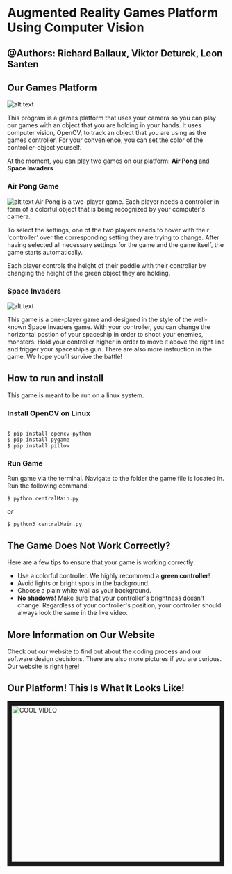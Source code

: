 # Augmented Reality Games Platform Using Computer Vision
## @Authors: Richard Ballaux, Viktor Deturck, Leon Santen


## Our Games Platform
![alt text](https://github.com/sd18fall/Augmented-Reality-Games-Platform/blob/master/docs/images/cursor_close.jpg "Cursor Recognition With Green Object")

This program is a games platform that uses your camera so you can play our games with an object that you are holding in your hands. It uses computer vision, OpenCV, to track an object that you are using as the games controller. For your convenience, you can set the color of the controller-object yourself. 

At the moment, you can play two games on our platform: __Air Pong__ and __Space Invaders__


### Air Pong Game
![alt text](https://github.com/sd18fall/Augmented-Reality-Games-Platform/blob/master/docs/images/pong_slim.jpg "Air Pong Game")
Air Pong is a two-player game. Each player needs a controller in form of a colorful object that is being recognized by your computer's camera.

To select the settings, one of the two players needs to hover with their 'controller' over the corresponding setting they are trying to change. After having selected all necessary settings for the game and the game itself, the game starts automatically.

Each player controls the height of their paddle with their controller by changing the height of the green object they are holding.

### Space Invaders
![alt text](https://github.com/sd18fall/Augmented-Reality-Games-Platform/blob/master/docs/images/invaders_group.jpg "Space Invaders Game")

This game is a one-player game and designed in the style of the well-known Space Invaders game. With your controller, you can change the horizontal postion of your spaceship in order to shoot your enemies, monsters. Hold your controller higher in order to move it above the right line and trigger your spaceship’s gun. There are also more instruction in the game. We hope you’ll survive the battle!

## How to run and install
This game is meant to be run on a linux system.

### Install OpenCV  on Linux
```

$ pip install opencv-python
$ pip install pygame
$ pip install pillow
```
### Run Game
Run game via the terminal. Navigate to the folder the game file is located in.
Run the following command:
```
$ python centralMain.py
```
_or_
```
$ python3 centralMain.py
```

## The Game Does Not Work Correctly?
Here are a few tips to ensure that your game is working correctly:
- Use a colorful controller. We highly recommend a __green controller__!
- Avoid lights or bright spots in the background.
- Choose a plain white wall as your background.
- __No shadows!__ Make sure that your controller's brightness doesn't change. Regardless of your controller's position, your controller should always look the same in the live video. 

## More Information on Our Website
Check out our website to find out about the coding process and our software design decisions. There are also more pictures if you are curious. 
Our website is right [here](https://sd18fall.github.io/Augmented-Reality-Games-Platform/#)!

## Our Platform! This Is What It Looks Like!
<a href="http://www.youtube.com/watch?feature=player_embedded&v=C7AMFbWdj-s
" target="_blank"><img src="http://img.youtube.com/vi/C7AMFbWdj-s/0.jpg" 
alt="COOL VIDEO" width="480" height="360" border="10" /></a>

